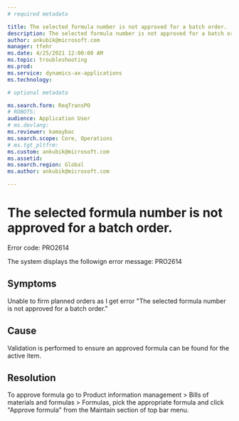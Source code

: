 ```yaml
---
# required metadata

title: The selected formula number is not approved for a batch order.
description: The selected formula number is not approved for a batch order.
author: ankubik@microsoft.com
manager: tfehr
ms.date: 4/25/2021 12:00:00 AM
ms.topic: troubleshooting
ms.prod: 
ms.service: dynamics-ax-applications
ms.technology: 

# optional metadata

ms.search.form: ReqTransPO
# ROBOTS: 
audience: Application User
# ms.devlang: 
ms.reviewer: kamaybac
ms.search.scope: Core, Operations
# ms.tgt_pltfrm: 
ms.custom: ankubik@microsoft.com
ms.assetid: 
ms.search.region: Global
ms.author: ankubik@microsoft.com

---
```


# The selected formula number is not approved for a batch order.

Error code: PRO2614

The system displays the followign error message:
	PRO2614



## Symptoms
Unable to firm planned orders as I get error "The selected formula number is not approved for a batch order."

## Cause
Validation is performed to ensure an approved formula can be found for the active item.

## Resolution
To approve formula go to Product information management > Bills of materials and formulas > Formulas, pick the appropriate formula and click "Approve formula" from the Maintain section of top bar menu.



